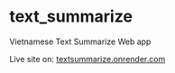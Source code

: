 # text_summarize
Vietnamese Text Summarize Web app

Live site on: [textsummarize.onrender.com](https://textsummarize.onrender.com/)

